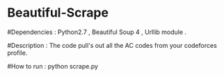 # Beautiful-Scrape


#Dependencies : Python2.7 , Beautiful Soup 4 , Urllib module .


#Description : The code pull's out all the AC codes from your codeforces profile.


#How to run : python scrape.py 

